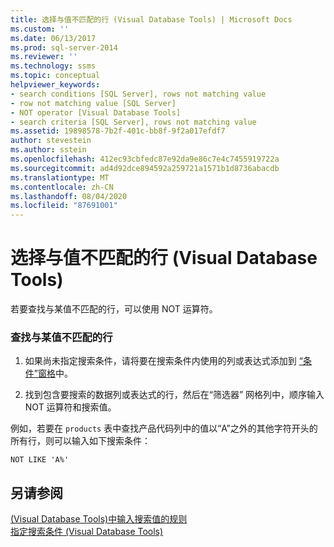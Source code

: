 ```yaml
---
title: 选择与值不匹配的行 (Visual Database Tools) | Microsoft Docs
ms.custom: ''
ms.date: 06/13/2017
ms.prod: sql-server-2014
ms.reviewer: ''
ms.technology: ssms
ms.topic: conceptual
helpviewer_keywords:
- search conditions [SQL Server], rows not matching value
- row not matching value [SQL Server]
- NOT operator [Visual Database Tools]
- search criteria [SQL Server], rows not matching value
ms.assetid: 19898578-7b2f-401c-bb8f-9f2a017efdf7
author: stevestein
ms.author: sstein
ms.openlocfilehash: 412ec93cbfedc87e92da9e86c7e4c7455919722a
ms.sourcegitcommit: ad4d92dce894592a259721a1571b1d8736abacdb
ms.translationtype: MT
ms.contentlocale: zh-CN
ms.lasthandoff: 08/04/2020
ms.locfileid: "87691001"
---
```

# <a name="select-rows-that-do-not-match-a-value-visual-database-tools"></a>选择与值不匹配的行 (Visual Database Tools)
  若要查找与某值不匹配的行，可以使用 NOT 运算符。  
  
### <a name="to-find-rows-that-do-not-match-a-value"></a>查找与某值不匹配的行  
  
1.  如果尚未指定搜索条件，请将要在搜索条件内使用的列或表达式添加到 [“条件”窗格](visual-database-tools.md)中。  
  
2.  找到包含要搜索的数据列或表达式的行，然后在“筛选器”  网格列中，顺序输入 NOT 运算符和搜索值。  
  
 例如，若要在 `products` 表中查找产品代码列中的值以“A”之外的其他字符开头的所有行，则可以输入如下搜索条件：  
  
```  
NOT LIKE 'A%'  
```  
  
## <a name="see-also"></a>另请参阅  
 [&#40;Visual Database Tools&#41;中输入搜索值的规则](rules-for-entering-search-values-visual-database-tools.md)   
 [指定搜索条件 (Visual Database Tools)](specify-search-criteria-visual-database-tools.md)  
  
  
